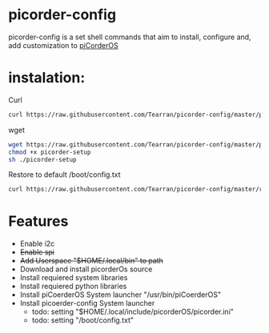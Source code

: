 # picorder-config

picorder-config is a set shell commands that aim to install, configure and, add customization to [piCorderOS](https://github.com/directive0/picorderOS)

# instalation:
Curl 
```bash 
curl https://raw.githubusercontent.com/Tearran/picorder-config/master/picorder_setup.sh | bash
``` 
wget
```bash 
wget https://raw.githubusercontent.com/Tearran/picorder-config/master/picorder_setup.sh
chmod +x picorder-setup
sh ./picorder-setup
```
Restore to default /boot/config.txt
```bash
curl https://raw.githubusercontent.com/Tearran/picorder-config/master/restore_bootconfig | sudo bash
```

# Features

- Enable i2c
- ~~Enable spi~~
- ~~Add Userspace "$HOME/.local/bin" to path~~ 
- Download and install picorderOs source
- Install requiered system libraries
- Install requiered python libraries
- Install piCoerderOS System launcher "/usr/bin/piCoerderOS"
- Install picoerder-config System launcher
  - todo: setting "$HOME/.local/include/picorderOS/picorder.ini"
  - todo: setting "/boot/config.txt"
